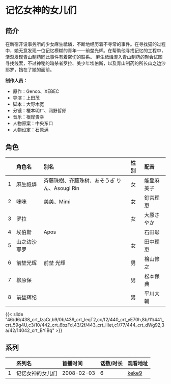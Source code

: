 # 记忆女神的女儿们


## 简介

在新宿开设事务所的少女麻生祗燐，不断地经历着不寻常的事件。在寻找猫的过程中，她无意发现一位记忆模糊的青年——前埜光辉。在帮助他寻找记忆的工程中，渐渐发现青山制药同此事件有着密切的联系。
麻生祗燐混入青山制药的聚会试图寻找线索，不过神秘的暗杀者罗拉、美少年埃伯斯，以及青山制药的所长山之边沙耶罗，挡在了她的面前。

**制作人员：**
- 原作：Genco、XEBEC
- 导演：上田茂
- 脚本：大野木宽
- 分镜：榎本明广、网野哲郎
- 音乐：根岸贵幸
- 人物原案：中央东口
- 人物设定：石原满

## 角色

|     |   角色名   |   别名  | 性别 |  配音  |
|:--- |:------  |:----      |:---  |:--   |
| 1 | 麻生祇燐 | 斉藤珠樹、齐藤珠树、あそうぎ りん、Asougi Rin | 女 | 能登麻美子 |
| 2 | 咪咪 | 美美、Mimi | 女 | 釘宮理恵 |
| 3 | 罗拉 |  | 女 | 大原さやか |
| 4 | 埃伯斯 | Apos |  | 石田彰 |
| 5 | 山之边沙耶罗 |  | 女 | 田中理恵 |
| 6 | 前埜光辉 | 前埜 光輝 | 男 | 檜山修之 |
| 7 | 柳原保 |  | 男 | 松本保典 |
| 8 | 前埜辉纪 |  | 男 | 平川大輔 |

{{< slide "46/d6/438_crt_lzaCr,b9/0b/439_crt_leqT2,cc/f2/440_crt_yE70h,8b/11/441_crt_59g4U,c3/10/442_crt_6bzFd,43/2f/443_crt_lIIet,c1/77/444_crt_dWg92,3a/42/14042_crt_BYiBq" >}}

## 系列

|     | 系列名      | 首播时间       | 话数/时长 | 观看地址                                                    |
| :-- | :------- | :--------- | :---- | :------------------------------------------------------ |
| 1   | 记忆女神的女儿们 | 2008-02-03 | 6     | [keke9](https://www.keke9.app/play/20048-4-135357.html) |



